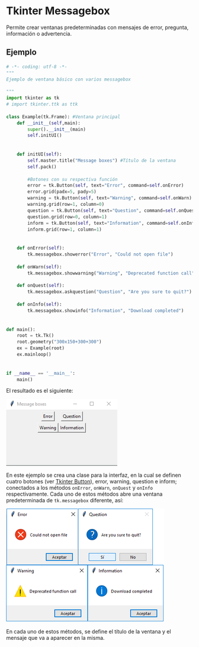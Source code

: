 # Tkinter Messagebox
Permite crear ventanas predeterminadas con mensajes de error, pregunta, información o advertencia.

## Ejemplo

```python
# -*- coding: utf-8 -*-
"""
Ejemplo de ventana básico con varios messagebox

"""
import tkinter as tk
# import tkinter.ttk as ttk

class Example(tk.Frame): #Ventana principal
    def __init__(self,main):
        super().__init__(main)
        self.initUI()


    def initUI(self):
        self.master.title("Message boxes") #Título de la ventana
        self.pack()

        #Botones con su respectiva función
        error = tk.Button(self, text="Error", command=self.onError)
        error.grid(padx=5, pady=5)
        warning = tk.Button(self, text="Warning", command=self.onWarn)
        warning.grid(row=1, column=0)
        question = tk.Button(self, text="Question", command=self.onQuest)
        question.grid(row=0, column=1)
        inform = tk.Button(self, text="Information", command=self.onInfo)
        inform.grid(row=1, column=1)


    def onError(self):
        tk.messagebox.showerror("Error", "Could not open file")

    def onWarn(self):
        tk.messagebox.showwarning("Warning", "Deprecated function call")

    def onQuest(self):
        tk.messagebox.askquestion("Question", "Are you sure to quit?")

    def onInfo(self):
        tk.messagebox.showinfo("Information", "Download completed")


def main():
    root = tk.Tk()
    root.geometry("300x150+300+300")
    ex = Example(root)
    ex.mainloop()


if __name__ == '__main__':
    main()
```
El resultado es el siguiente:

![ventana messagebox](https://github.com/juan-suarezp/PythonTkinterTutorial/blob/master/widgets/messagebox/ventanamessagebox.png)

En este ejemplo se crea una clase para la interfaz, en la cual se definen cuatro botones (ver [Tkinter Button](https://github.com/juan-suarezp/PythonTkinterTutorial/blob/master/widgets/button/button.md)), error, warning, question e inform; conectados a los métodos `onError`, `onWarn`, `onQuest` y `onInfo` respectivamente. Cada uno de estos métodos abre una ventana predeterminada de `tk.messagebox` diferente, así:

![funcion messagebox](https://github.com/juan-suarezp/PythonTkinterTutorial/blob/master/widgets/messagebox/funcionmessagebox.png)

En cada uno de estos métodos, se define el título de la ventana y el mensaje que va a aparecer en la misma.
